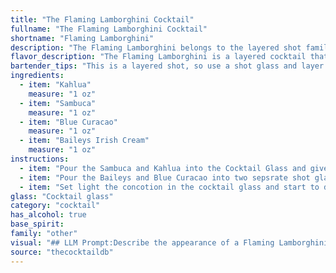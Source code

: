 ```yaml
---
title: "The Flaming Lamborghini Cocktail"
fullname: "The Flaming Lamborghini Cocktail"
shortname: "Flaming Lamborghini"
description: "The Flaming Lamborghini belongs to the layered shot family, a popular style originating in the 1980s. Its vibrant layers, often ignited for a dramatic presentation,  showcase a playful mix of sweet liqueurs like Kahlua, Sambuca, Blue Curacao, and Baileys Irish Cream. "
flavor_description: "The Flaming Lamborghini is a layered cocktail that bursts with sweet, creamy, and boozy flavors. The Kahlua and Baileys offer a rich, coffee and chocolate base, while the Sambuca adds a licorice kick. The Blue Curacao provides a subtle citrus tang and vibrant blue hue.  Overall, it's a decadent and slightly sweet experience with a complex interplay of flavors. "
bartender_tips: "This is a layered shot, so use a shot glass and layer carefully. Start with the heaviest ingredient, Baileys, then Kahlua, followed by Sambuca. The Blue Curacao is drizzled on top for a visual effect.  Be mindful of the Sambuca's flammability.  Light it carefully with a long match and let the flames subside before consuming."
ingredients:
  - item: "Kahlua"
    measure: "1 oz"
  - item: "Sambuca"
    measure: "1 oz"
  - item: "Blue Curacao"
    measure: "1 oz"
  - item: "Baileys Irish Cream"
    measure: "1 oz"
instructions:
  - item: "Pour the Sambuca and Kahlua into the Cocktail Glass and give the drinker a straw."
  - item: "Pour the Baileys and Blue Curacao into two sepsrate shot glasses either side of the cocktail glass."
  - item: "Set light the concotion in the cocktail glass and start to drink through the straw (this drink should be drunk in one) , as the bottom of the glass is reached put out the fire by pouring the Baileys and Blue Curacao into the cocktail glass and keep drinking till it\'s all gone!!."
glass: "Cocktail glass"
category: "cocktail"
has_alcohol: true
base_spirit:
family: "other"
visual: "## LLM Prompt:Describe the appearance of a Flaming Lamborghini cocktail. It is layered with Kahlua, Sambuca, Blue Curacao, and Baileys Irish Cream. The top layer is ignited, creating a fiery spectacle. **Consider these aspects in your description:*** **Layers:**  How do the different colors of the liqueurs blend together? Are the layers distinct, or do they slightly bleed into each other?* **Texture:**  Is the drink clear, cloudy, or opaque? * **Flame:** How does the flame interact with the drink? Is it a small, controlled flame, or a larger, more dramatic spectacle? What color is the flame?* **Overall impression:**  Does the cocktail appear elegant and sophisticated, or bold and fiery?  What kind of mood does it evoke? **Bonus:*** **Garnish:**  Does the cocktail have a garnish? If so, describe it.* **Glass:**  What kind of glass is the cocktail served in? How does the glass contribute to the overall appearance?**Example:**The Flaming Lamborghini is a dazzling spectacle. The layers of liqueur create a beautiful gradient, starting with a dark brown base of Kahlua, transitioning to a clear layer of Sambuca, a vibrant blue layer of Blue Curacao, and finally a creamy white top layer of Baileys Irish Cream. A small, flickering flame dances atop the creamy layer, casting an orange glow on the surrounding glass. The combination of colors and textures creates an elegant, yet bold and fiery aesthetic, making the Flaming Lamborghini a truly captivating cocktail. "
source: "thecocktaildb"
---
```


